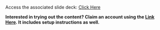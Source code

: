 Access the associated slide deck: <a>[Click Here](https://docs.google.com/presentation/d/1EbyMqd8c104xx2iG_EFJkBPGOBHRoIeDswTXAuw1MWE/edit?usp=sharing)</a>

<b>Interested in trying out the content? Claim an account using the [Link Here](https://go.dataops.live/dry-run-for-ai-for-fsi). It includes setup instructions as well.</b>

